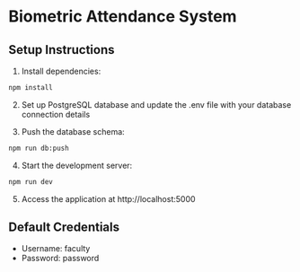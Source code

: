 # Biometric Attendance System

## Setup Instructions

1. Install dependencies:
```bash
npm install
```

2. Set up PostgreSQL database and update the .env file with your database connection details

3. Push the database schema:
```bash
npm run db:push
```

4. Start the development server:
```bash
npm run dev
```

5. Access the application at http://localhost:5000

## Default Credentials

- Username: faculty
- Password: password
